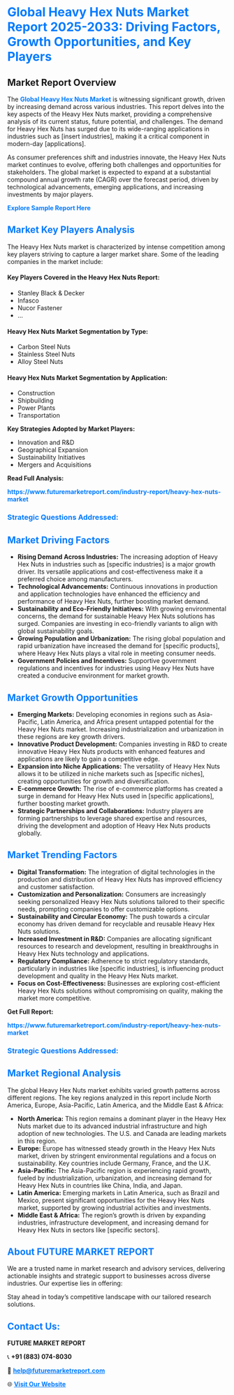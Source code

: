 <h1 style="color: #007BFF;">Global Heavy Hex Nuts Market Report 2025-2033: Driving Factors, Growth Opportunities, and Key Players</h1>

<section id="overview">
<h2>Market Report Overview</h2>
<p>The <a href="https://www.futuremarketreport.com/industry-report/heavy-hex-nuts-market" style="color: #007BFF; text-decoration: none;"><strong>Global Heavy Hex Nuts Market</strong></a> is witnessing significant growth, driven by increasing demand across various industries. This report delves into the key aspects of the Heavy Hex Nuts market, providing a comprehensive analysis of its current status, future potential, and challenges. The demand for Heavy Hex Nuts has surged due to its wide-ranging applications in industries such as [insert industries], making it a critical component in modern-day [applications].</p>
<p>As consumer preferences shift and industries innovate, the Heavy Hex Nuts market continues to evolve, offering both challenges and opportunities for stakeholders. The global market is expected to expand at a substantial compound annual growth rate (CAGR) over the forecast period, driven by technological advancements, emerging applications, and increasing investments by major players.</p>
</section>

<section id="overview">
<p><a href="https://www.futuremarketreport.com/request-sample/reportId=96611" style="color: #007BFF; text-decoration: none;"><strong>Explore Sample Report Here</strong></a></p>
</section>

<section id="key-players">
<h2 style="color: #007BFF;">Market Key Players Analysis</h2>
<p>The Heavy Hex Nuts market is characterized by intense competition among key players striving to capture a larger market share. Some of the leading companies in the market include:</p>
<h4>Key Players Covered in the Heavy Hex Nuts Report:</h4>
<ul><li>Stanley Black &amp; Decker</li><li>Infasco</li><li>Nucor Fastener</li><li>...</li></ul>
<h4>Heavy Hex Nuts Market Segmentation by Type:</h4>
<ul><li>Carbon Steel Nuts</li><li>Stainless Steel Nuts</li><li>Alloy Steel Nuts</li></ul>

<h4>Heavy Hex Nuts Market Segmentation by Application:</h4>
<ul><li>Construction</li><li>Shipbuilding</li><li>Power Plants</li><li>Transportation</li></ul>
<p><strong>Key Strategies Adopted by Market Players:</strong></p>
<ul>
<li>Innovation and R&D</li>
<li>Geographical Expansion</li>
<li>Sustainability Initiatives</li>
<li>Mergers and Acquisitions</li>
</ul>
</section>

<section>
<p><strong>Read Full Analysis: </strong></p><a href="https://www.futuremarketreport.com/industry-report/heavy-hex-nuts-market" style="color: #007BFF; text-decoration: none;"><strong>https://www.futuremarketreport.com/industry-report/heavy-hex-nuts-market</strong></a>
<h3 style="color: #007BFF;">Strategic Questions Addressed:</h3>
</section>

<section id="driving-factors">
<h2 style="color: #007BFF;">Market Driving Factors</h2>
<ul>
<li><strong>Rising Demand Across Industries:</strong> The increasing adoption of Heavy Hex Nuts in industries such as [specific industries] is a major growth driver. Its versatile applications and cost-effectiveness make it a preferred choice among manufacturers.</li>
<li><strong>Technological Advancements:</strong> Continuous innovations in production and application technologies have enhanced the efficiency and performance of Heavy Hex Nuts, further boosting market demand.</li>
<li><strong>Sustainability and Eco-Friendly Initiatives:</strong> With growing environmental concerns, the demand for sustainable Heavy Hex Nuts solutions has surged. Companies are investing in eco-friendly variants to align with global sustainability goals.</li>
<li><strong>Growing Population and Urbanization:</strong> The rising global population and rapid urbanization have increased the demand for [specific products], where Heavy Hex Nuts plays a vital role in meeting consumer needs.</li>
<li><strong>Government Policies and Incentives:</strong> Supportive government regulations and incentives for industries using Heavy Hex Nuts have created a conducive environment for market growth.</li>
</ul>
</section>

<section id="growth-opportunities">
<h2 style="color: #007BFF;">Market Growth Opportunities</h2>
<ul>
<li><strong>Emerging Markets:</strong> Developing economies in regions such as Asia-Pacific, Latin America, and Africa present untapped potential for the Heavy Hex Nuts market. Increasing industrialization and urbanization in these regions are key growth drivers.</li>
<li><strong>Innovative Product Development:</strong> Companies investing in R&D to create innovative Heavy Hex Nuts products with enhanced features and applications are likely to gain a competitive edge.</li>
<li><strong>Expansion into Niche Applications:</strong> The versatility of Heavy Hex Nuts allows it to be utilized in niche markets such as [specific niches], creating opportunities for growth and diversification.</li>
<li><strong>E-commerce Growth:</strong> The rise of e-commerce platforms has created a surge in demand for Heavy Hex Nuts used in [specific applications], further boosting market growth.</li>
<li><strong>Strategic Partnerships and Collaborations:</strong> Industry players are forming partnerships to leverage shared expertise and resources, driving the development and adoption of Heavy Hex Nuts products globally.</li>
</ul>
</section>

<section id="trending-factors">
<h2 style="color: #007BFF;">Market Trending Factors</h2>
<ul>
<li><strong>Digital Transformation:</strong> The integration of digital technologies in the production and distribution of Heavy Hex Nuts has improved efficiency and customer satisfaction.</li>
<li><strong>Customization and Personalization:</strong> Consumers are increasingly seeking personalized Heavy Hex Nuts solutions tailored to their specific needs, prompting companies to offer customizable options.</li>
<li><strong>Sustainability and Circular Economy:</strong> The push towards a circular economy has driven demand for recyclable and reusable Heavy Hex Nuts solutions.</li>
<li><strong>Increased Investment in R&D:</strong> Companies are allocating significant resources to research and development, resulting in breakthroughs in Heavy Hex Nuts technology and applications.</li>
<li><strong>Regulatory Compliance:</strong> Adherence to strict regulatory standards, particularly in industries like [specific industries], is influencing product development and quality in the Heavy Hex Nuts market.</li>
<li><strong>Focus on Cost-Effectiveness:</strong> Businesses are exploring cost-efficient Heavy Hex Nuts solutions without compromising on quality, making the market more competitive.</li>
</ul>
</section>

<section>
<p><strong>Get Full Report: </strong></p><a href="https://www.futuremarketreport.com/industry-report/heavy-hex-nuts-market" style="color: #007BFF; text-decoration: none;"><strong>https://www.futuremarketreport.com/industry-report/heavy-hex-nuts-market</strong></a>
<h3 style="color: #007BFF;">Strategic Questions Addressed:</h3>
</section>


<section id="regional-analysis">
<h2 style="color: #007BFF;">Market Regional Analysis</h2>
<p>The global Heavy Hex Nuts market exhibits varied growth patterns across different regions. The key regions analyzed in this report include North America, Europe, Asia-Pacific, Latin America, and the Middle East & Africa:</p>
<ul>
<li><strong>North America:</strong> This region remains a dominant player in the Heavy Hex Nuts market due to its advanced industrial infrastructure and high adoption of new technologies. The U.S. and Canada are leading markets in this region.</li>
<li><strong>Europe:</strong> Europe has witnessed steady growth in the Heavy Hex Nuts market, driven by stringent environmental regulations and a focus on sustainability. Key countries include Germany, France, and the U.K.</li>
<li><strong>Asia-Pacific:</strong> The Asia-Pacific region is experiencing rapid growth, fueled by industrialization, urbanization, and increasing demand for Heavy Hex Nuts in countries like China, India, and Japan.</li>
<li><strong>Latin America:</strong> Emerging markets in Latin America, such as Brazil and Mexico, present significant opportunities for the Heavy Hex Nuts market, supported by growing industrial activities and investments.</li>
<li><strong>Middle East & Africa:</strong> The region’s growth is driven by expanding industries, infrastructure development, and increasing demand for Heavy Hex Nuts in sectors like [specific sectors].</li>
</ul>
</section>

<footer>
<h2 style="color: #007BFF;">About FUTURE MARKET REPORT</h2>
<p>We are a trusted name in market research and advisory services, delivering actionable insights and strategic support to businesses across diverse industries. Our expertise lies in offering:</p>

<p>Stay ahead in today’s competitive landscape with our tailored research solutions.</p>

<h2 style="color: #007BFF;">Contact Us:</h2>
<p><strong>FUTURE MARKET REPORT</strong></p>
<p>📞 <strong>+91 (883) 074-8030</strong></p>
<p>📧 <strong><a href="mailto:help@futuremarketreport.com" style="color: #007BFF;">help@futuremarketreport.com</a></strong></p>
<p>🌐 <strong><a href="https://www.futuremarketreport.com/" style="color: #007BFF;">Visit Our Website</a></strong></p>
</footer>